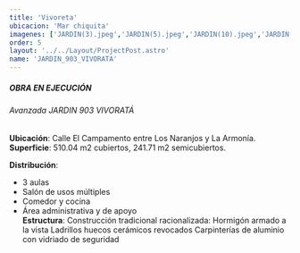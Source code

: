 ```yaml
---
title: 'Vivoreta'
ubicacion: 'Mar chiquita'
imagenes: ['JARDIN(3).jpeg','JARDIN(5).jpeg','JARDIN(10).jpeg','JARDIN(11).jpeg','JARDIN(13).jpeg','JARDIN(14).jpeg','JARDIN(15).jpeg']
order: 5
layout: '../../Layout/ProjectPost.astro'
name: 'JARDIN_903_VIVORATA'
---
```


##### **OBRA EN EJECUCIÓN**
###### Avanzada JARDIN 903 VIVORATÁ
**Ubicación**: Calle El Campamento entre Los Naranjos y La Armonía.
**Superficie**: 510.04 m2 cubiertos, 241.71 m2 semicubiertos.

**Distribución**:
- 3 aulas
- Salón de usos múltiples
- Comedor y cocina
- Área administrativa y de apoyo    
**Estructura**:
Construcción tradicional racionalizada:
Hormigón armado a la vista
Ladrillos huecos cerámicos revocados
Carpinterías de aluminio con vidriado de seguridad